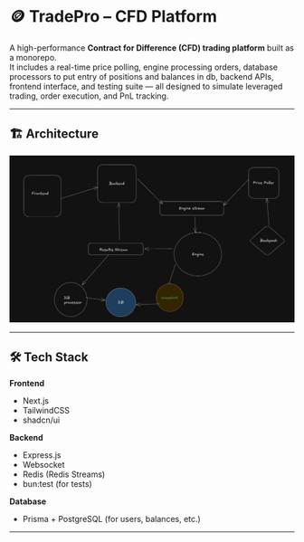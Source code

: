 # 🪙 TradePro – CFD Platform

A high-performance **Contract for Difference (CFD) trading platform** built as a monorepo.  
It includes a real-time price polling, engine processing orders, database processors to put entry of positions and balances in db, backend APIs, frontend interface, and testing suite — all designed to simulate leveraged trading, order execution, and PnL tracking.

-------

## 🏗️ Architecture

![Architecture](./images/architecture.png)

------

## 🛠️ Tech Stack
**Frontend**
- Next.js
- TailwindCSS
- shadcn/ui

**Backend**
- Express.js
- Websocket
- Redis (Redis Streams)
- bun:test (for tests)

**Database**
- Prisma + PostgreSQL (for users, balances, etc.)
-------